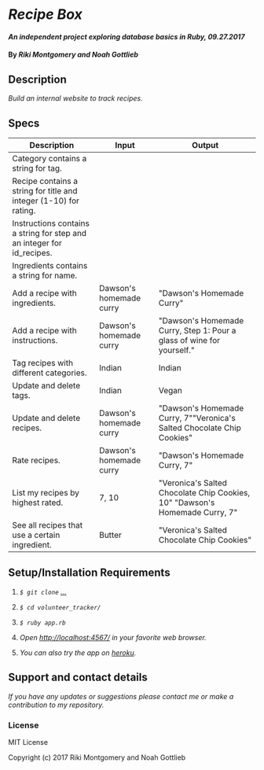 # _Recipe Box_

#### _An independent project exploring database basics in Ruby, 09.27.2017_

#### By _Riki Montgomery and Noah Gottlieb_

## Description

_Build an internal website to track recipes._

## Specs

| Description                                                            | Input                   | Output                                                                      |
|------------------------------------------------------------------------|-------------------------|-----------------------------------------------------------------------------|
| Category contains a string for tag.                                    |                         |                                                                             |
| Recipe contains a string for title and integer (1-10) for rating.      |                         |                                                                             |
| Instructions contains a string for step and an integer for id_recipes. |                         |                                                                             |
| Ingredients contains a string for name.                                |                         |                                                                             |
| Add a recipe with ingredients.                                         | Dawson's homemade curry | "Dawson's Homemade Curry"                                                   |
| Add a recipe with instructions.                                        | Dawson's homemade curry | "Dawson's Homemade Curry, Step 1: Pour a glass of wine for yourself."       |
| Tag recipes with different categories.                                 | Indian                  | Indian                                                                      |
| Update and delete tags.                                                | Indian                  | Vegan                                                                       |
| Update and delete recipes.                                             | Dawson's homemade curry | "Dawson's Homemade Curry, 7""Veronica's Salted Chocolate Chip Cookies"      |
| Rate recipes.                                                          | Dawson's homemade curry | "Dawson's Homemade Curry, 7"                                                |
| List my recipes by highest rated.                                      | 7, 10                   | "Veronica's Salted Chocolate Chip Cookies, 10" "Dawson's Homemade Curry, 7" |
| See all recipes that use a certain ingredient.                         | Butter                  | "Veronica's Salted Chocolate Chip Cookies"                                  |

## Setup/Installation Requirements

1. _`$ git clone` [...](...)_

2. _`$ cd volunteer_tracker/`_

3. _`$ ruby app.rb`_

4. _Open [http://localhost:4567/](http://localhost:4567/) in your favorite web browser._

5. _You can also try the app on [heroku](...)._

## Support and contact details

_If you have any updates or suggestions please contact me or make a contribution to my repository._

### License

MIT License

Copyright (c) 2017 Riki Montgomery and Noah Gottlieb
